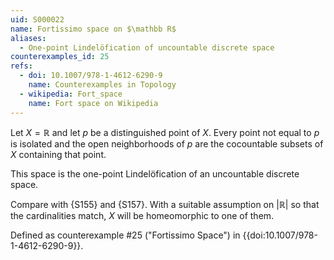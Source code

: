 ```yaml
---
uid: S000022
name: Fortissimo space on $\mathbb R$
aliases:
  - One-point Lindelöfication of uncountable discrete space
counterexamples_id: 25
refs:
  - doi: 10.1007/978-1-4612-6290-9 
    name: Counterexamples in Topology
  - wikipedia: Fort_space
    name: Fort space on Wikipedia
---
```


Let $X=\mathbb R$ and let $p$ be a distinguished point of $X$.
Every point not equal to $p$ is isolated and the open neighborhoods of $p$ are the cocountable subsets of $X$ containing that point.

This space is the one-point Lindelöfication of an uncountable discrete space.

Compare with {S155} and {S157}.
With a suitable assumption on $|\mathbb R|$ so that the cardinalities match, $X$ will be homeomorphic to one of them.

Defined as counterexample #25 ("Fortissimo Space")
in {{doi:10.1007/978-1-4612-6290-9}}.
